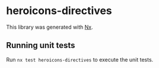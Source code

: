 # heroicons-directives

This library was generated with [Nx](https://nx.dev).

## Running unit tests

Run `nx test heroicons-directives` to execute the unit tests.
